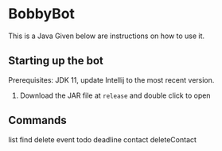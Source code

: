 # BobbyBot

This is a Java  Given below are instructions on how to use it.

## Starting up the bot

Prerequisites: JDK 11, update Intellij to the most recent version.

1. Download the JAR file at `release` and double click to open

## Commands

list
find
delete
event
todo
deadline
contact
deleteContact

